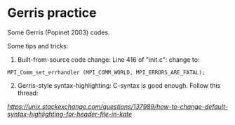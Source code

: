 # Gerris practice

Some Gerris (Popinet 2003) codes.

Some tips and tricks:
1. Built-from-source code change:
Line 416 of "init.c":
change to:
```
MPI_Comm_set_errhandler (MPI_COMM_WORLD, MPI_ERRORS_ARE_FATAL);
```
2. Gerris-style syntax-highlighting:
C-syntax is good enough. Follow this thread:

*https://unix.stackexchange.com/questions/137989/how-to-change-default-syntax-highlighting-for-header-file-in-kate*

